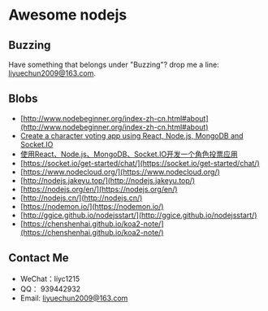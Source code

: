 # Awesome nodejs

## Buzzing

Have something that belongs under "Buzzing"? drop me a line: liyuechun2009@163.com.

## Blobs

- [http://www.nodebeginner.org/index-zh-cn.html#about](http://www.nodebeginner.org/index-zh-cn.html#about)
- [Create a character voting app using React, Node.js, MongoDB and Socket.IO](http://sahatyalkabov.com/create-a-character-voting-app-using-react-nodejs-mongodb-and-socketio/)
- [使用React、Node.js、MongoDB、Socket.IO开发一个角色投票应用](https://www.kancloud.cn/kancloud/create-voting-app/63987)
- [https://socket.io/get-started/chat/](https://socket.io/get-started/chat/)
- [https://www.nodecloud.org/](https://www.nodecloud.org/)
- [http://nodejs.jakeyu.top/](http://nodejs.jakeyu.top/)
- [https://nodejs.org/en/](https://nodejs.org/en/)
- [http://nodejs.cn/](http://nodejs.cn/)
- [https://nodemon.io/](https://nodemon.io/)
- [http://ggice.github.io/nodejsstart/](http://ggice.github.io/nodejsstart/)
- [https://chenshenhai.github.io/koa2-note/](https://chenshenhai.github.io/koa2-note/)


## Contact Me

- WeChat：liyc1215
- QQ： 939442932
- Email: liyuechun2009@163.com


